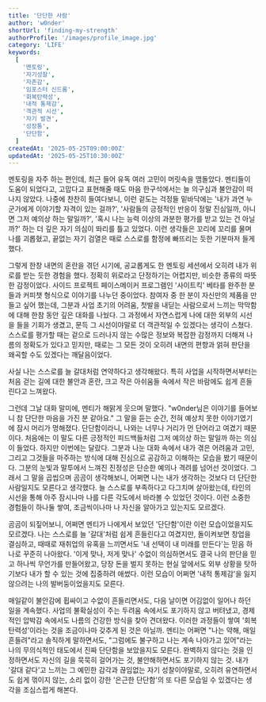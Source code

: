 ```yaml
---
title: '단단한 사람'
author: 'w0nder'
shortUrl: 'finding-my-strength'
authorProfile: '/images/profile_image.jpg'
category: 'LIFE'
keywords:
  [
    '멘토링',
    '자기성찰',
    '자존감',
    '임포스터 신드롬',
    '회복탄력성',
    '내적 통제감',
    '객관적 시선',
    '자기 발견',
    '성장통',
    '단단함',
  ]
createdAt: '2025-05-25T09:00:00Z'
updatedAt: '2025-05-25T10:30:00Z'
---
```


<link-preview url="/s/coffee-chat-1-year-review" title="커피챗 1년 후기" target="_blank">
</link-preview>

멘토링을 자주 하는 편인데, 최근 들어 유독 여러 고민이 머릿속을 맴돌았다. 멘티들이 도움이 되었다고, 고맙다고 표현해줄 때도 마음 한구석에서는 늘 의구심과 불안감이 떠나지 않았다. 나중에 찬찬히 들여다보니, 이런 겉도는 걱정들 밑바닥에는 '내가 과연 누군가에게 이야기할 자격이 있는 걸까?', '사람들의 긍정적인 반응이 정말 진심일까, 아니면 그저 예의상 하는 말일까?', '혹시 나는 능력 이상의 과분한 평가를 받고 있는 건 아닐까?' 하는 더 깊은 자기 의심이 똬리를 틀고 있었다. 이런 생각들은 꼬리에 꼬리를 물며 나를 괴롭혔고, 끝없는 자기 검열은 때로 스스로를 함정에 빠뜨리는 듯한 기분마저 들게 했다.

그렇게 한창 내면의 혼란을 겪던 시기에, 공교롭게도 한 멘토링 세션에서 오히려 내가 위로를 받는 듯한 경험을 했다. 정확히 위로라고 단정하기는 어렵지만, 비슷한 종류의 따뜻한 감정이었다. 사이드 프로젝트 페이스메이커 프로그램인 '사이트킥' 베타를 완주한 분들과 커피챗 형식으로 이야기를 나누던 중이었다. 참여자 중 한 분이 자신만의 제품을 만들고 싶어 했는데, 그분과 사업 초기의 어려움, 첫발을 내딛는 사람으로서 느끼는 막막함에 대해 한참 동안 깊은 대화를 나눴다. 그 과정에서 자연스럽게 나에 대한 외부의 시선을 들을 기회가 생겼고, 문득 그 시선이야말로 더 객관적일 수 있겠다는 생각이 스쳤다. 스스로를 평가할 때는 겉으로 드러나지 않는 수많은 정보와 복잡한 감정까지 더해져 나름의 정확도가 있다고 믿지만, 때로는 그 모든 것이 오히려 내면의 편향과 얽혀 판단을 왜곡할 수도 있겠다는 깨달음이었다.

사실 나는 스스로를 늘 갈대처럼 연약하다고 생각해왔다. 특히 사업을 시작하면서부터는 처음 걷는 길에 대한 불안과 혼란, 크고 작은 아쉬움들 속에서 작은 바람에도 쉽게 흔들린다고 느껴왔다.

그런데 그날 대화 말미에, 멘티가 해맑게 웃으며 말했다. "w0nder님은 이야기를 들어보니 참 단단한 마음을 가진 분 같아요." 그 말을 듣는 순간, 전혀 예상치 못한 이야기였기에 잠시 머리가 멍해졌다. 단단함이라니, 나와는 너무나 거리가 먼 단어라고 여겼기 때문이다. 처음에는 이 말도 다른 긍정적인 피드백들처럼 그저 예의상 하는 말일까 하는 의심이 들었다. 하지만 이번에는 달랐다. 그분과 나눈 대화 속에서 내가 겪은 어려움과 고민, 그리고 그것들을 마주하는 방식에 대해 진심으로 공감하고 이해하는 모습을 봤기 때문이다. 그분의 눈빛과 말투에서 느껴진 진정성은 단순한 예의나 격려를 넘어선 것이었다. 그래서 그 말을 곱씹으며 곰곰이 생각해보니, 어쩌면 나는 내가 생각하는 것보다 더 단단한 사람일지도 모른다고 생각했다. 늘 스스로를 부족하다고 다그치며 살아왔는데, 타인의 시선을 통해 아주 잠시나마 나를 다른 각도에서 바라볼 수 있었던 것이다. 이런 소중한 경험들이 하나둘 쌓여, 조금씩이나마 나 자신을 알아가고 있는지도 모르겠다.

곰곰이 되짚어보니, 어쩌면 멘티가 나에게서 보았던 '단단함'이란 이런 모습이었을지도 모르겠다. 나는 스스로를 늘 '갈대'처럼 쉽게 흔들린다고 여겼지만, 돌이켜보면 창업을 결심하고, 때때로 재취업의 유혹을 느끼면서도 '내 선택이 내 미래를 만든다'는 믿음 하나로 꾸준히 나아왔다. '이게 맞나, 저게 맞나' 수없이 의심하면서도 결국 나의 판단을 믿고 하나씩 무언가를 만들어왔고, 당장 돈을 벌지 못하는 현실 앞에서도 외부 상황을 탓하기보다 내가 할 수 있는 것에 집중하려 애썼다. 이런 모습이 어쩌면 '내적 통제감'을 잃지 않으려는 나의 발버둥이었을지도 모른다.

매일같이 불안감에 휩싸이고 수없이 흔들리면서도, 다음 날이면 어김없이 일어나 하던 일을 계속했다. 사업의 불확실성이 주는 두려움 속에서도 포기하지 않고 버텨냈고, 경제적인 압박감 속에서도 나름의 건강한 방식을 찾아 견뎌왔다. 이러한 과정들이 쌓여 '회복탄력성'이라는 것을 조금이나마 갖추게 된 것은 아닐까. 멘티는 어쩌면 "나는 약해, 매일 흔들려"라고 솔직하게 말하면서도, "그럼에도 불구하고 나는 계속 나아가고 있어"라는 나의 무의식적인 태도에서 진짜 단단함을 보았을지도 모른다. 완벽하지 않다는 것을 인정하면서도 자신의 길을 묵묵히 걸어가는 것, 불안해하면서도 포기하지 않는 것. 내가 '갈대 같다'고 느끼는 그 예민한 감각과 끊임없는 자기 성찰이야말로, 오히려 유연하면서도 쉽게 꺾이지 않는, 소리 없이 강한 '은근한 단단함'의 또 다른 모습일 수 있겠다는 생각을 조심스럽게 해본다.
